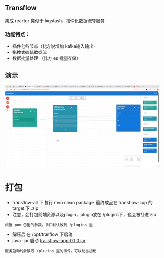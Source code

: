 ## Transflow
集成 reactor 类似于 logstash，插件化数据流转服务
### 功能特点：
- 插件化各节点（比方说增加 kafka输入输出）
- 拖拽式编辑数据流
- 数据批量处理 （比方 es 批量存储）
## 演示
![gif](doc%2F20250327183942.gif)
# 打包
* transflow-all 下 执行 mvn clean package, 最终成品在 transflow-app 的 target 下 .zip
* 注意，会打包前端资源以及plugin，plugin放在 /plugins下，也会被打进 zip
```
根据 pom 包里的参数，插件默认放到 /plugins 里
```
* 解压后 在 /opt/tranflow 下启动
* java -jar 启动 [transflow-app-0.1.0.jar](transflow-app%2Ftarget%2Ftransflow-app-0.1.0.jar)
```
服务启动时会读取 /plugins 里的插件，可以动态加载 
```